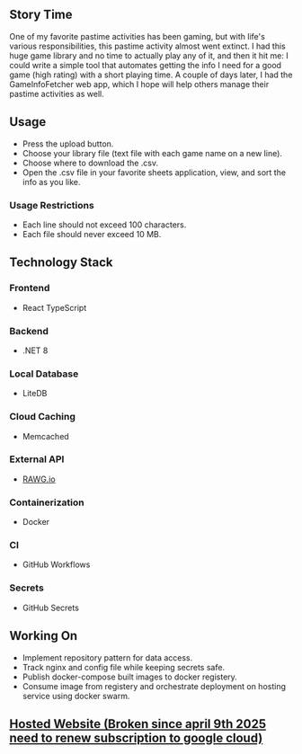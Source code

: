 ## Story Time
One of my favorite pastime activities has been gaming, 
but with life's various responsibilities, 
this pastime activity almost went extinct. 
I had this huge game library and no time to actually play any of it, 
and then it hit me: I could write a simple tool that automates getting the info I need for a good game (high rating) with a short playing time.
A couple of days later, I had the GameInfoFetcher web app,
which I hope will help others manage their pastime activities as well.

## Usage
- Press the upload button.
- Choose your library file (text file with each game name on a new line).
- Choose where to download the .csv.
- Open the .csv file in your favorite sheets application, view, and sort the info as you like.

### Usage Restrictions
- Each line should not exceed 100 characters.
- Each file should never exceed 10 MB.

## Technology Stack

### Frontend
- React TypeScript

### Backend
- .NET 8

### Local Database
- LiteDB

### Cloud Caching
- Memcached

### External API
- [RAWG.io](https://rawg.io/apidocs)

### Containerization
- Docker

### CI
- GitHub Workflows

### Secrets
- GitHub Secrets

## Working On
- Implement repository pattern for data access.
- Track nginx and config file while keeping secrets safe.
- Publish docker-compose built images to docker registery.
- Consume image from registery and orchestrate deployment on hosting service using docker swarm.

## [Hosted Website (Broken since april 9th 2025 need to renew subscription to google cloud)](http://35.246.219.119:3000/)
